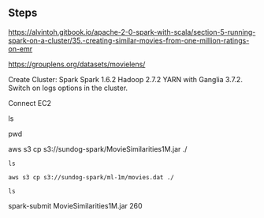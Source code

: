 ## Steps

https://alvintoh.gitbook.io/apache-2-0-spark-with-scala/section-5-running-spark-on-a-cluster/35.-creating-similar-movies-from-one-million-ratings-on-emr

https://grouplens.org/datasets/movielens/

Create Cluster:  Spark Spark 1.6.2 Hadoop 2.7.2 YARN with Ganglia 3.7.2.  Switch on logs options in the cluster.


Connect EC2 

   ls
 
   pwd

   aws s3 cp s3://sundog-spark/MovieSimilarities1M.jar ./

    ls

    aws s3 cp s3://sundog-spark/ml-1m/movies.dat ./

    ls

  spark-submit MovieSimilarities1M.jar 260
